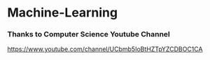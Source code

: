 # Machine-Learning

### Thanks to  Computer Science Youtube Channel
https://www.youtube.com/channel/UCbmb5IoBtHZTpYZCDBOC1CA
